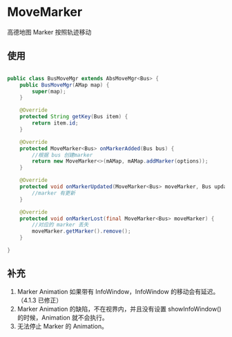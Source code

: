 # MoveMarker

高德地图 Marker 按照轨迹移动

## 使用

```java

public class BusMoveMgr extends AbsMoveMgr<Bus> {
    public BusMoveMgr(AMap map) {
        super(map);
    }

    @Override
    protected String getKey(Bus item) {
        return item.id;
    }

    @Override
    protected MoveMarker<Bus> onMarkerAdded(Bus bus) {
        //根据 bus 创建marker
        return new MoveMarker<>(mAMap, mAMap.addMarker(options));
    }

    @Override
    protected void onMarkerUpdated(MoveMarker<Bus> moveMarker, Bus updated) {
        //marker 有更新
    }

    @Override
    protected void onMarkerLost(final MoveMarker<Bus> moveMarker) {
        //对应的 marker 丢失
        moveMarker.getMarker().remove();
    }

}

````

## 补充
1. Marker Animation 如果带有 InfoWindow，InfoWindow 的移动会有延迟。（4.1.3 已修正）
1. Marker Animation 的缺陷，不在视界内，并且没有设置 showInfoWindow() 的时候，Animation 就不会执行。
1. 无法停止 Marker 的 Animation。

